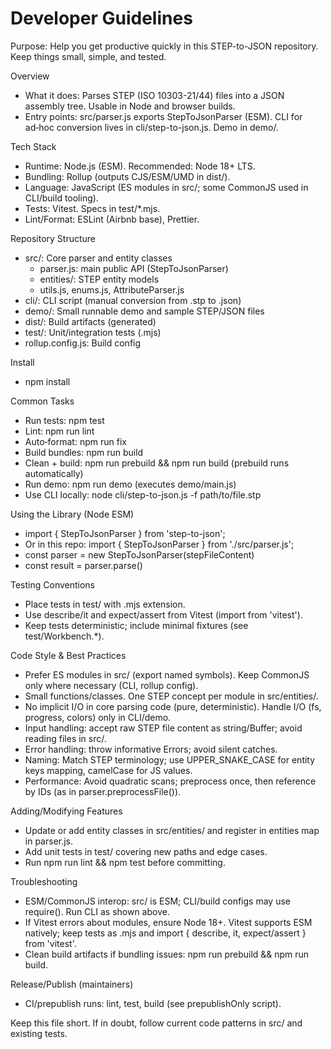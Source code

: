 # Developer Guidelines

Purpose: Help you get productive quickly in this STEP-to-JSON repository. Keep things small, simple, and tested.

Overview

- What it does: Parses STEP (ISO 10303-21/44) files into a JSON assembly tree. Usable in Node and browser builds.
- Entry points: src/parser.js exports StepToJsonParser (ESM). CLI for ad‑hoc conversion lives in cli/step-to-json.js. Demo in demo/.

Tech Stack

- Runtime: Node.js (ESM). Recommended: Node 18+ LTS.
- Bundling: Rollup (outputs CJS/ESM/UMD in dist/).
- Language: JavaScript (ES modules in src/; some CommonJS used in CLI/build tooling).
- Tests: Vitest. Specs in test/\*.mjs.
- Lint/Format: ESLint (Airbnb base), Prettier.

Repository Structure

- src/: Core parser and entity classes
    - parser.js: main public API (StepToJsonParser)
    - entities/: STEP entity models
    - utils.js, enums.js, AttributeParser.js
- cli/: CLI script (manual conversion from .stp to .json)
- demo/: Small runnable demo and sample STEP/JSON files
- dist/: Build artifacts (generated)
- test/: Unit/integration tests (.mjs)
- rollup.config.js: Build config

Install

- npm install

Common Tasks

- Run tests: npm test
- Lint: npm run lint
- Auto‑format: npm run fix
- Build bundles: npm run build
- Clean + build: npm run prebuild && npm run build (prebuild runs automatically)
- Run demo: npm run demo (executes demo/main.js)
- Use CLI locally: node cli/step-to-json.js -f path/to/file.stp

Using the Library (Node ESM)

- import { StepToJsonParser } from 'step-to-json';
- Or in this repo: import { StepToJsonParser } from './src/parser.js';
- const parser = new StepToJsonParser(stepFileContent)
- const result = parser.parse()

Testing Conventions

- Place tests in test/ with .mjs extension.
- Use describe/it and expect/assert from Vitest (import from 'vitest').
- Keep tests deterministic; include minimal fixtures (see test/Workbench.\*).

Code Style & Best Practices

- Prefer ES modules in src/ (export named symbols). Keep CommonJS only where necessary (CLI, rollup config).
- Small functions/classes. One STEP concept per module in src/entities/.
- No implicit I/O in core parsing code (pure, deterministic). Handle I/O (fs, progress, colors) only in CLI/demo.
- Input handling: accept raw STEP file content as string/Buffer; avoid reading files in src/.
- Error handling: throw informative Errors; avoid silent catches.
- Naming: Match STEP terminology; use UPPER_SNAKE_CASE for entity keys mapping, camelCase for JS values.
- Performance: Avoid quadratic scans; preprocess once, then reference by IDs (as in parser.preprocessFile()).

Adding/Modifying Features

- Update or add entity classes in src/entities/ and register in entities map in parser.js.
- Add unit tests in test/ covering new paths and edge cases.
- Run npm run lint && npm test before committing.

Troubleshooting

- ESM/CommonJS interop: src/ is ESM; CLI/build configs may use require(). Run CLI as shown above.
- If Vitest errors about modules, ensure Node 18+. Vitest supports ESM natively; keep tests as .mjs and import { describe, it, expect/assert } from 'vitest'.
- Clean build artifacts if bundling issues: npm run prebuild && npm run build.

Release/Publish (maintainers)

- CI/prepublish runs: lint, test, build (see prepublishOnly script).

Keep this file short. If in doubt, follow current code patterns in src/ and existing tests.
